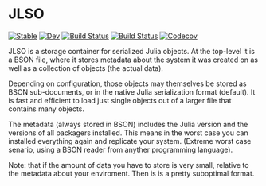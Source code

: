 # JLSO

[![Stable](https://img.shields.io/badge/docs-stable-blue.svg)](https://invenia.github.io/JLSO.jl/stable)
[![Dev](https://img.shields.io/badge/docs-dev-blue.svg)](https://invenia.github.io/JLSO.jl/dev)
[![Build Status](https://travis-ci.com/invenia/JLSO.jl.svg?branch=master)](https://travis-ci.com/invenia/JLSO.jl)
[![Build Status](https://ci.appveyor.com/api/projects/status/github/invenia/JLSO.jl?svg=true)](https://ci.appveyor.com/project/invenia/JLSO-jl)
[![Codecov](https://codecov.io/gh/invenia/JLSO.jl/branch/master/graph/badge.svg)](https://codecov.io/gh/invenia/JLSO.jl)

JLSO is a storage container for serialized Julia objects.
At the top-level it is a BSON file,
where it stores metadata about the system it was created on as well as a collection of objects (the actual data).

Depending on configuration, those objects may themselves be stored as BSON sub-documents,
or in the native Julia serialization format (default).
It is fast and efficient to load just single objects out of a larger file that contains many objects.

The metadata (always stored in BSON) includes the Julia version and the versions of all packagers installed.
This means in the worst case you can installed everything again and replicate your system.
(Extreme worst case senario, using a BSON reader from anyther programming language).

Note: that if the amount of data you have to store is very small, relative to the metadata about your enviroment.
Then is is a pretty suboptimal format.
